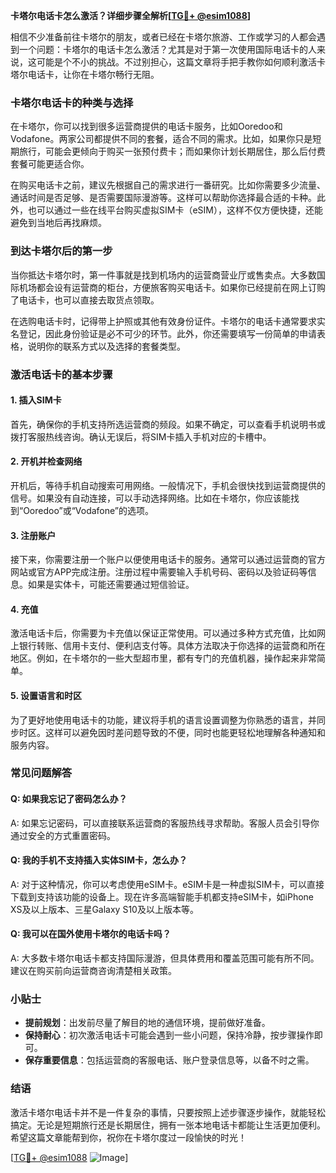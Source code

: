 **卡塔尔电话卡怎么激活？详细步骤全解析[[TG💪+ @esim1088](https://t.me/s/esim1088)]**

相信不少准备前往卡塔尔的朋友，或者已经在卡塔尔旅游、工作或学习的人都会遇到一个问题：卡塔尔的电话卡怎么激活？尤其是对于第一次使用国际电话卡的人来说，这可能是个不小的挑战。不过别担心，这篇文章将手把手教你如何顺利激活卡塔尔电话卡，让你在卡塔尔畅行无阻。

### 卡塔尔电话卡的种类与选择

在卡塔尔，你可以找到很多运营商提供的电话卡服务，比如Ooredoo和Vodafone。两家公司都提供不同的套餐，适合不同的需求。比如，如果你只是短期旅行，可能会更倾向于购买一张预付费卡；而如果你计划长期居住，那么后付费套餐可能更适合你。

在购买电话卡之前，建议先根据自己的需求进行一番研究。比如你需要多少流量、通话时间是否足够、是否需要国际漫游等。这样可以帮助你选择最合适的卡种。此外，也可以通过一些在线平台购买虚拟SIM卡（eSIM），这样不仅方便快捷，还能避免到当地后再找麻烦。

### 到达卡塔尔后的第一步

当你抵达卡塔尔时，第一件事就是找到机场内的运营商营业厅或售卖点。大多数国际机场都会设有运营商的柜台，方便旅客购买电话卡。如果你已经提前在网上订购了电话卡，也可以直接去取货点领取。

在选购电话卡时，记得带上护照或其他有效身份证件。卡塔尔的电话卡通常要求实名登记，因此身份验证是必不可少的环节。此外，你还需要填写一份简单的申请表格，说明你的联系方式以及选择的套餐类型。

### 激活电话卡的基本步骤

#### 1. 插入SIM卡
首先，确保你的手机支持所选运营商的频段。如果不确定，可以查看手机说明书或拨打客服热线咨询。确认无误后，将SIM卡插入手机对应的卡槽中。

#### 2. 开机并检查网络
开机后，等待手机自动搜索可用网络。一般情况下，手机会很快找到运营商提供的信号。如果没有自动连接，可以手动选择网络。比如在卡塔尔，你应该能找到“Ooredoo”或“Vodafone”的选项。

#### 3. 注册账户
接下来，你需要注册一个账户以便使用电话卡的服务。通常可以通过运营商的官方网站或官方APP完成注册。注册过程中需要输入手机号码、密码以及验证码等信息。如果是实体卡，可能还需要通过短信验证。

#### 4. 充值
激活电话卡后，你需要为卡充值以保证正常使用。可以通过多种方式充值，比如网上银行转账、信用卡支付、便利店支付等。具体方法取决于你选择的运营商和所在地区。例如，在卡塔尔的一些大型超市里，都有专门的充值机器，操作起来非常简单。

#### 5. 设置语言和时区
为了更好地使用电话卡的功能，建议将手机的语言设置调整为你熟悉的语言，并同步时区。这样可以避免因时差问题导致的不便，同时也能更轻松地理解各种通知和服务内容。

### 常见问题解答

#### Q: 如果我忘记了密码怎么办？
A: 如果忘记密码，可以直接联系运营商的客服热线寻求帮助。客服人员会引导你通过安全的方式重置密码。

#### Q: 我的手机不支持插入实体SIM卡，怎么办？
A: 对于这种情况，你可以考虑使用eSIM卡。eSIM卡是一种虚拟SIM卡，可以直接下载到支持该功能的设备上。现在许多高端智能手机都支持eSIM卡，如iPhone XS及以上版本、三星Galaxy S10及以上版本等。

#### Q: 我可以在国外使用卡塔尔的电话卡吗？
A: 大多数卡塔尔电话卡都支持国际漫游，但具体费用和覆盖范围可能有所不同。建议在购买前向运营商咨询清楚相关政策。

### 小贴士

- **提前规划**：出发前尽量了解目的地的通信环境，提前做好准备。
- **保持耐心**：初次激活电话卡可能会遇到一些小问题，保持冷静，按步骤操作即可。
- **保存重要信息**：包括运营商的客服电话、账户登录信息等，以备不时之需。

### 结语

激活卡塔尔电话卡并不是一件复杂的事情，只要按照上述步骤逐步操作，就能轻松搞定。无论是短期旅行还是长期居住，拥有一张本地电话卡都能让生活更加便利。希望这篇文章能帮到你，祝你在卡塔尔度过一段愉快的时光！

[[TG💪+ @esim1088](https://t.me/s/esim1088) ![Image](https://i.postimg.cc/4NQfJmqS/Snipaste-2025-05-13-00-14-12.png)]